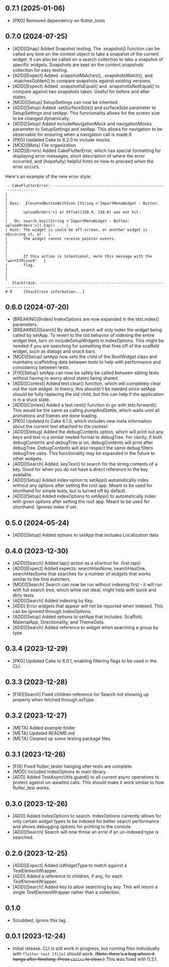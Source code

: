 ## 0.7.1 (2025-01-06)
- [PKG] Removed dependency on flutter_tools

## 0.7.0 (2024-07-25)
- [ADD][Snap] Added Snapshot testing. The .snapshot() function can be called any time on the context object to take a snapshot of the current widget. It can also be called on a search collection to take a snapshot of specific widgets. Snapshots are kept on the context.snapshots collection for easy testing.
- [ADD][Expect] Added .snapshotMatches(), .snapshotsMatch(), and .matchesGolden() to compare snapshots against existing versions.
- [ADD][Expect] Added .snapshotIsEqual() and .snapshotIsNotEqual() to compare against two snapshots taken. Useful for before and after states.
- [MOD][Setup] SetupSettings can now be inherited.
- [ADD][Setup] Added .setSurfaceSize() and surfaceSize parameter to SetupSettings and setApp. This functionality allows for the screen size to be changed dynamically.
- [ADD][Setup] Added includeNavigationMock and navigationMocks parameter to SetupSettings and setApp. This allows for navigation to be observable for ensuring when a navigation call is made.ß
- [PKG] Updated Cake to 6.2.0 to include mocks.
- [MOD][Meta] File organization
- [ADD][Errors] Added CakeFlutterError, which has special formatting for displaying error messages, short description of where the error occurred, and (hopefully) helpful hints on how to proceed when the error occurs.

Here's an example of the new error style:
```
 - CakeFlutterError: --------------------------------------------------------------
|                                                                                  |
| Desc: _ElevatedButtonWithIcon [String <'ImportMenuWidget - Button:               |
|       uploadOrders'>] at Offset(320.9, 318.0) was not hit.                       |
|   On: search.key([String <'ImportMenuWidget - Button: uploadOrders'>]).tap()     |
| Hint: The widget is could be off-screen, or another widget is obscuring it, or   |
|       the widget cannot receive pointer events.                                  |
|                                                                                  |
|       If this action is intentional, mute this message with the "warnIfMissed"   |
|       flag.                                                                      |
|                                                                                  |
 - Stacktrace: --------------------------------------------------------------------
# 0     [Stacktrace information...]
 ```

## 0.6.0 (2024-07-20)
- [BREAKING][Index] IndexOptions are now expanded in the test.index() parameters.
- [BREAKING][Search] By default, search will only index the widget being called by setApp. To revert to the old behavior of indexing the entire widget tree, turn on includeSetupWidgets in IndexOptions. This might be needed if you are searching for something that fires off of the scaffold widget, such as dialogs and snack bars.
- [MOD][Setup] setApp now sets the child of the RootWidget class and maintains scaffolding data between tests to help with performance and consistency between tests. 
- [FIX][Setup] setApp can now be safely be called between sibling tests without having to worry about states being shared.
- [ADD][Context] Added test.clear() function, which will completely clear out the root widget. In theory, this shouldn't be needed since setApp should be fully replacing the old child, but this can help if the application is in a stuck state.
- [ADD][Context] Added a test.next() function to go with test.forward(). This would be the same as calling pumpAndSettle, which waits until all animations and frames are done loading.
- [PKG] Updated to Cake 6.1.0, which includes new meta information about the current test attached to the context.
- [ADD][Debug] Added the debugContents option, which will print out any keys and text in a similar nested format to debugTree. For clarity, if both debugContents and debugTree is on, debugContents will print after debugTree. DebugContents will also respect the same debug filters debugTree uses. This functionality may be expanded in the future to other widgets.
- [ADD][Search] Added .keyText() to search for the string contents of a key. Good for when you do not have a direct reference to the key available.
- [ADD][Setup] Added index option to setApp() automatically index without any options after setting the root app. Meant to be used for shorthand for simple tests, but is turned off by default.
- [ADD][Setup] Added indexOptions to setApp() to automatically index with given options after setting the root app. Meant to be used for shorthand. Ignores index if set.

## 0.5.0 (2024-05-24)
- [ADD][Setup] Added options to setApp that includes Localization data

## 0.4.0 (2023-12-30)
- [ADD][Search] Added tap() action as a shortcut for .first.tap()
- [ADD][Expect] Added expects: searchHasNone, searchHasOne, searchHasSome that searches for a number of widgets that works similar to the find matchers.
- [MOD][Search] Search can now be run without indexing first - it will run with full search tree, which while not ideal, might help with quick and dirty tests.
- [ADD][Search] Added indexing by Key.
- [ADD] Error widgets that appear will not be reported when indexed. This can be ignored through IndexOptions.
- [ADD][Setup] Added options to setApp that includes: Scaffold, MaterialApp, Directionality, and ThemeData.
- [ADD][Search] Added reference to widget when searching a group by type

## 0.3.4 (2023-12-29)
- [PKG] Updated Cake to 6.0.1, enabling filtering flags to be used in the CLI.

## 0.3.3 (2023-12-28)
- [FIX][Search] Fixed children reference for Search not showing up properly when fetched through asType.

## 0.3.2 (2023-12-27)
- [META] Added example folder
- [META] Updated README.md
- [META] Cleaned up some testing package files

## 0.3.1 (2023-12-26)
- [FIX] Fixed flutter_tester hanging after tests are complete.
- [MOD] Included IndexOptions to main library.
- [ADD] Added TestAsyncUtils.guard() to all current async operations to protect against un-awaited calls. This should make it work similar to how flutter_test works.

## 0.3.0 (2023-12-26)
- [ADD] Added IndexOptions to search. IndexOptions currently allows for only certain widget types to be indexed for better search performance and shows debugging options for printing to the console.
- [ADD][Search] Search will now throw an error if an un-indexed type is searched.

## 0.2.0 (2023-12-25)
- [ADD][Expect] Added isWidgetType to match against a TestElementWrapper.
- [ADD] Added a reference to children, if any, for each TestElementWrapper.
- [ADD][Search] Added key to allow searching by key. This will return a single TestElementWrapper rather than a collection.

## 0.1.0
- Scrubbed, ignore this tag.

## 0.0.1 (2023-12-24)

- Initial release. CLI is still work in progress, but running files individually with `flutter test [file]` should work. ~~(Note: there's a bug where it hangs after finishing. Press `ctrl+c` to close.)~~ This was fixed with 0.3.1.